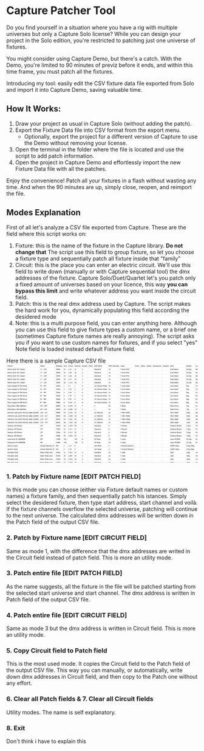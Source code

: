 ﻿# Capture Patcher Tool

Do you find yourself in a situation where you have a rig with multiple universes but only a Capture Solo license? While you can design your project in the Solo edition, you're restricted to patching just one universe of fixtures.

You might consider using Capture Demo, but there's a catch. With the Demo, you're limited to 90 minutes of previz before it ends, and within this time frame, you must patch all the fixtures.

Introducing my tool: easily edit the CSV fixture data file exported from Solo and import it into Capture Demo, saving valuable time.

## How It Works:

1. Draw your project as usual in Capture Solo (without adding the patch).
2. Export the Fixture Data file into CSV format from the export menu.
   - Optionally, export the project for a different version of Capture to use the Demo without removing your license.
3. Open the terminal in the folder where the file is located and use the script to add patch information.
4. Open the project in Capture Demo and effortlessly import the new Fixture Data file with all the patches.

Enjoy the convenience! Patch all your fixtures in a flash without wasting any time. And when the 90 minutes are up, simply close, reopen, and reimport the file.

## Modes Explanation

First of all let's analyze a CSV file exported from Capture. These are the field where this script works on:
1. Fixture: this is the name of the fixture in the Capture library. **Do not change that** The script use this field to group fixture, so let you choose a fixture type and sequentially patch all fixture inside that "family"
2. Circuit: this is the place you can enter an electric circuit. We'll use this field to write down (manually or with Capture sequential tool) the dmx addresses of the fixture. Capture Solo/Duet/Quartet let's you patch only a fixed amount of universes based on your licence, this way **you can bypass this limit** and write whatever address you want inside the circuit field. 
3. Patch: this is the real dmx address used by Capture. The script makes the hard work for you, dynamically populating this field according the desidered mode 
4. Note: this is a multi purpose field, you can enter anything here. Although you can use this field to give fixture types a custom name, or a brief one (sometimes Capture fixture names are really annoying). The script asks you if you want to use custom names for fixtures, and if you select "yes" Note field is loaded instead default Fixture field.

Here there is a sample Capture CSV file
![Sample CSV file](./samplefile.png)


### 1. Patch by Fixture name [EDIT PATCH FIELD]
In this mode you can choose (either via Fixture default names or custom names) a fixture family, and then sequentially patch his istances. Simply select the desidered fixture, then type start address, start channel and voilà. If the fixture channels overflow the selected universe, patching will continue to the next universe.
The calculated dmx addresses will be written down in the Patch field of the output CSV file.

### 2. Patch by Fixture name [EDIT CIRCUIT FIELD]
Same as mode 1, with the difference that the dmx addresses are writed in the Circuit field instead of patch field. This is more an utility mode.

### 3. Patch entire file [EDIT PATCH FIELD]
As the name suggests, all the fixture in the file will be patched starting from the selected start universe and start channel. The dmx address is written in Patch field of the output CSV file.

### 4. Patch entire file [EDIT CIRCUIT FIELD]
Same as mode 3 but the dmx address is written in Circuit field. This is more an utility mode.

### 5. Copy Circuit field to Patch field
This is the most used mode. It copies the Circuit field to the Patch field of the output CSV file. 
This way you can manually, or automatically, write down dmx addresses in Circuit field, and then copy to the Patch one without any effort.

### 6. Clear all Patch fields & 7. Clear all Circuit fields
Utility modes. The name is self explanatory.

### 8. Exit
Don't think i have to explain this

